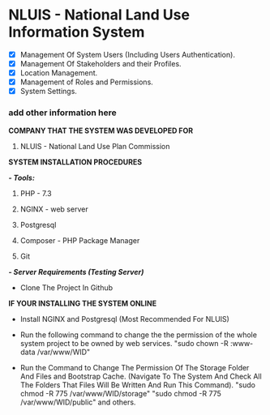 
# NLUIS - National Land Use Information System #


- [x] Management Of System Users (Including Users Authentication).
- [x] Management Of Stakeholders and their Profiles.
- [x] Location Management.
- [x] Management of Roles and Permissions.
- [x] System Settings.
### add other information here

**COMPANY THAT THE SYSTEM WAS DEVELOPED FOR**

1. NLUIS - National Land Use Plan Commission

**SYSTEM INSTALLATION PROCEDURES**


***- Tools:***

  1. PHP - 7.3
  
  2. NGINX - web server
  
  3. Postgresql 
  
  4. Composer - PHP Package Manager
  
  5. Git 
  
***- Server Requirements (Testing Server)***
  
- Clone The Project In Github


**IF YOUR INSTALLING THE SYSTEM ONLINE**

- Install NGINX and Postgresql (Most Recommended For NLUIS)

- Run the following command to change the the permission of the whole system project to be owned by web services.
  "sudo chown -R :www-data /var/www/WID"
- Run the Command to Change The Permission Of The Storage Folder And Files and Bootstrap Cache.
  (Navigate To The System And Check All The Folders That Files Will Be Written And Run This Command).
   "sudo chmod -R 775 /var/www/WID/storage"
   "sudo chmod -R 775 /var/www/WID/public" and others.   
   
  
